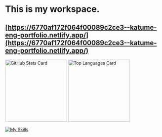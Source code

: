 # This is my workspace.

## [https://6770af172f064f00089c2ce3--katume-eng-portfolio.netlify.app/](https://6770af172f064f00089c2ce3--katume-eng-portfolio.netlify.app/)

<img alt="GitHub Stats Card" src="https://github-readme-stats.vercel.app/api?username=katume-eng&show_icons=true&theme=github_dark_dimmed" height="200px"> <img alt="Top Languages Card" src="https://github-readme-stats.vercel.app/api/top-langs/?username=katume-eng&layout=compact&theme=github_dark_dimmed" height="200px">

[![My Skills](https://skillicons.dev/icons?i=js,html,css,wasm)](https://skillicons.dev)
